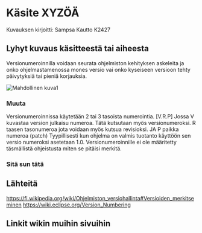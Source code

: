 # Käsite XYZÖÄ

Kuvauksen kirjoitti: Sampsa Kautto K2427

## Lyhyt kuvaus käsitteestä tai aiheesta

Versionumeroinnilla voidaan seurata ohjelmiston kehityksen askeleita ja onko ohjelmastamenossa mones versio vai onko kyseiseen versioon tehty päivytyksiä tai pieniä korjauksia.

![Mahdollinen kuva1](https://wiki.eclipse.org/images/7/71/Plugin-versioning-fig1.jpg)


### Muuta
Versionumeroinnissa käytetään 2 tai 3 tasoista numerointia. [V.R.P]
Jossa V kuvastaa version julkaisu numeroa. Tätä kutsutaan myös versionumeroksi.
R taasen tasonumeroa jota voidaan myös kutsua revisioksi.
JA P paikka numeroa (patch)
Tyypillisesti kun ohjelma on valmis tuotanto käyttöön sen versio numeroksi asetetaan 1.0.
Versionumeroinnille ei ole  määritetty täsmällistä ohjeistusta miten se pitäisi merkitä.

### Sitä sun tätä




## Lähteitä
https://fi.wikipedia.org/wiki/Ohjelmiston_versiohallinta#Versioiden_merkitseminen
https://wiki.eclipse.org/Version_Numbering




## Linkit wikin muihin sivuihin



